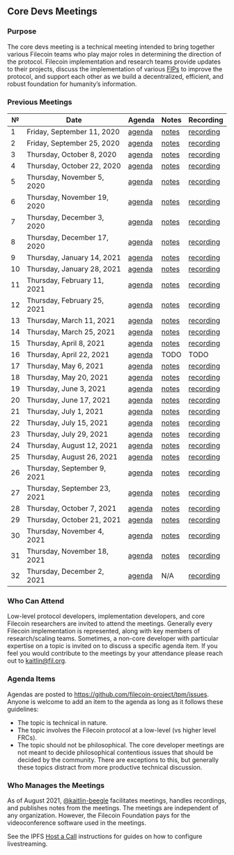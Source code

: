 ## Core Devs Meetings

### Purpose
The core devs meeting is a technical meeting intended to bring together various Filecoin teams who play major roles in determining the direction of the protocol. Filecoin implementation and research teams provide updates to their projects, discuss the implementation of various [FIPs](https://github.com/filecoin-project/FIPs) to improve the protocol, and support each other as we build a decentralized, efficient, and robust foundation for humanity’s information.

### Previous Meetings

 №  | Date                             | Agenda         |Notes          | Recording            |
--- | -------------------------------- | -------------- |-------------- | -------------------- |
  1 | Friday, September 11, 2020       | [agenda](https://github.com/filecoin-project/tpm/issues/1) | [notes](https://github.com/filecoin-project/tpm/blob/master/Core%20Dev%20Meetings/Meeting%200001.md) | [recording](https://youtu.be/BB6uiZ0h35g) |
  2 | Friday, September 25, 2020       | [agenda](https://github.com/filecoin-project/tpm/issues/3) | [notes](https://github.com/filecoin-project/tpm/blob/master/Core%20Dev%20Meetings/Meeting%200002.md) | [recording](https://youtu.be/2xk1PWYqhxU) |
  3 | Thursday, October 8, 2020       | [agenda](https://github.com/filecoin-project/tpm/issues/5) | [notes](https://github.com/filecoin-project/tpm/blob/master/Core%20Dev%20Meetings/Meeting%200003.md) | [recording](https://youtu.be/ExFBGD3sjHk) |
  4 | Thursday, October 22, 2020       | [agenda](https://github.com/filecoin-project/tpm/issues/7) | [notes](https://github.com/filecoin-project/tpm/blob/master/Core%20Dev%20Meetings/Meeting%200004.md) | [recording](https://youtu.be/58b8TY9LJaM) |
  5 | Thursday, November 5, 2020       | [agenda](https://github.com/filecoin-project/tpm/issues/9) | [notes](https://github.com/filecoin-project/tpm/blob/master/Core%20Dev%20Meetings/Meeting%200005.md) | [recording](https://youtu.be/jCJFhhR0gW8) |
  6 | Thursday, November 19, 2020       | [agenda](https://github.com/filecoin-project/tpm/issues/13) | [notes](https://github.com/filecoin-project/tpm/blob/master/Core%20Dev%20Meetings/Meeting%200006.md) | [recording](https://youtu.be/t9W4Yl4sgwY) |
  7 | Thursday, December 3, 2020       | [agenda](https://github.com/filecoin-project/tpm/issues/15) | [notes](https://github.com/filecoin-project/tpm/blob/master/Core%20Dev%20Meetings/Meeting%200007.md) | [recording](https://www.youtube.com/watch?v=4naFxk_mcLc) |
  8 | Thursday, December 17, 2020       | [agenda](https://github.com/filecoin-project/tpm/issues/20) | [notes](https://github.com/filecoin-project/tpm/blob/master/Core%20Dev%20Meetings/Meeting%200008.md) | [recording](https://www.youtube.com/watch?v=DqKlP33qi4c) |
  9 | Thursday, January 14, 2021       | [agenda](https://github.com/filecoin-project/tpm/issues/22) | [notes](https://github.com/filecoin-project/tpm/blob/master/Core%20Dev%20Meetings/Meeting%200009.md) | [recording](https://www.youtube.com/watch?v=Rrw_y-YLeYM) |
  10 | Thursday, January 28, 2021       | [agenda](https://github.com/filecoin-project/tpm/issues/23) | [notes](https://github.com/filecoin-project/tpm/blob/master/Core%20Dev%20Meetings/Meeting%200010.md) | [recording](https://www.youtube.com/watch?v=WpizQgmmuSw) |
  11 | Thursday, February 11, 2021       | [agenda](https://github.com/filecoin-project/tpm/issues/24) | [notes](https://github.com/filecoin-project/tpm/blob/master/Core%20Dev%20Meetings/Meeting%200011.md) | [recording](https://www.youtube.com/watch?v=0ac7NT6wiPE) |
  12 | Thursday, February 25, 2021       | [agenda](https://github.com/filecoin-project/tpm/issues/25) | [notes](https://github.com/filecoin-project/tpm/blob/master/Core%20Dev%20Meetings/Meeting%200012.md) | [recording](https://www.youtube.com/watch?v=lmaBuSRz6Rk) |
  13 | Thursday, March 11, 2021       | [agenda](https://github.com/filecoin-project/tpm/issues/27) | [notes](https://github.com/filecoin-project/tpm/blob/master/Core%20Dev%20Meetings/Meeting%200013.md) | [recording](https://www.youtube.com/watch?v=Ot9uObGa7rs) |
  14 | Thursday, March 25, 2021       | [agenda](https://github.com/filecoin-project/tpm/issues/31) | [notes](https://github.com/filecoin-project/tpm/blob/master/Core%20Dev%20Meetings/Meeting%200014.md) | [recording](https://www.youtube.com/watch?v=utHInpSmoxw) |
  15 | Thursday, April 8, 2021       | [agenda](https://github.com/filecoin-project/tpm/issues/34) | [notes](https://github.com/filecoin-project/tpm/blob/master/Core%20Dev%20Meetings/Meeting%200015.md) | [recording](https://www.youtube.com/watch?v=7P2XrnggUd4) |
  16 | Thursday, April 22, 2021       | [agenda](https://github.com/filecoin-project/tpm/issues/36) | TODO | TODO |
  17 | Thursday, May 6, 2021       | [agenda](https://github.com/filecoin-project/tpm/issues/37) | [notes](https://github.com/filecoin-project/tpm/blob/master/Core%20Dev%20Meetings/Meeting%200017.md) | [recording](https://www.youtube.com/watch?v=Ipd4x0cAEHw) |
  18 | Thursday, May 20, 2021       | [agenda](https://github.com/filecoin-project/tpm/issues/40) | [notes](https://github.com/filecoin-project/tpm/blob/master/Core%20Dev%20Meetings/Meeting%200018.md) | [recording](https://www.youtube.com/watch?v=L2SMR4gjQ3I) |
  19 | Thursday, June 3, 2021       | [agenda](https://github.com/filecoin-project/tpm/issues/41) | [notes](https://github.com/filecoin-project/tpm/blob/master/Core%20Dev%20Meetings/Meeting%200019.md) | [recording](https://www.youtube.com/watch?v=BROBqe2SOxA) |
  20 | Thursday, June 17, 2021       | [agenda](https://github.com/filecoin-project/tpm/issues/45) | [notes](https://github.com/filecoin-project/tpm/blob/master/Core%20Dev%20Meetings/Meeting%200020.md) | [recording](https://www.youtube.com/watch?v=wHr5lbtD_Z8) |
  21 | Thursday, July 1, 2021       | [agenda](https://github.com/filecoin-project/tpm/issues/49) | [notes](https://github.com/filecoin-project/tpm/blob/master/Core%20Dev%20Meetings/Meeting%200021.md) | [recording](https://www.youtube.com/watch?v=N4vSBvSXTMc) |
  22 | Thursday, July 15, 2021       | [agenda](https://github.com/filecoin-project/tpm/issues/52) | [notes](https://github.com/filecoin-project/tpm/blob/master/Core%20Dev%20Meetings/Meeting%200022.md) | [recording](https://www.youtube.com/watch?v=DGrBmODsgWE) |
  23 | Thursday, July 29, 2021       | [agenda](https://github.com/filecoin-project/tpm/issues/55) | [notes](https://github.com/filecoin-project/tpm/blob/master/Core%20Dev%20Meetings/Meeting%200023.md) | [recording](https://www.youtube.com/watch?v=Ni2DrljIhic) |
  24 | Thursday, August 12, 2021       | [agenda](https://github.com/filecoin-project/tpm/issues/58) | [notes](https://github.com/filecoin-project/tpm/blob/master/Core%20Dev%20Meetings/Meeting%200024.md) | [recording](https://www.youtube.com/watch?v=PrALVljYYGY) |
  25 | Thursday, August 26, 2021       | [agenda](https://github.com/filecoin-project/tpm/issues/59) | [notes](https://github.com/filecoin-project/tpm/blob/master/Core%20Dev%20Meetings/Meeting%200025.md) | [recording](https://www.youtube.com/watch?v=LpvGVmTYBCg) |
  26 | Thursday, September 9, 2021       | [agenda](https://github.com/filecoin-project/tpm/issues/65) | [notes](https://github.com/filecoin-project/tpm/blob/master/Core%20Dev%20Meetings/Meeting%200026.md) | [recording](https://www.youtube.com/watch?v=QxYvfVCGPgE&t=2022s) |
  27 | Thursday, September 23, 2021       | [agenda](https://github.com/filecoin-project/tpm/issues/67) | [notes](https://github.com/filecoin-project/tpm/blob/master/Core%20Dev%20Meetings/Meeting%200027.md)| [recording](https://www.youtube.com/watch?v=ClebmO4OfWQ&t=4s) |
  28 | Thursday, October 7, 2021       | [agenda](https://github.com/filecoin-project/tpm/issues/70) | [notes](https://github.com/filecoin-project/tpm/blob/master/Core%20Dev%20Meetings/Meeting%200028.md) | [recording](https://youtu.be/ZKh754jAqHY) |
  29 | Thursday, October 21, 2021       | [agenda](https://github.com/filecoin-project/tpm/issues/73) | [notes](https://github.com/filecoin-project/tpm/blob/master/Core%20Dev%20Meetings/Meeting%200029.md) | [recording](https://youtu.be/1dp9OOBt2JU)|
  30 | Thursday, November 4, 2021       | [agenda](https://github.com/filecoin-project/tpm/issues/75) | [notes](https://github.com/filecoin-project/tpm/blob/master/Core%20Dev%20Meetings/Meeting%200030.md) | [recording](https://www.youtube.com/watch?v=-ODA7hSgRcw)|
  31 | Thursday, November 18, 2021       | [agenda](https://github.com/filecoin-project/tpm/issues/76) | [notes](https://github.com/filecoin-project/tpm/blob/master/Core%20Dev%20Meetings/Meeting%200031.md) | [recording](https://www.youtube.com/watch?v=nm6_s2GZuFs)|
  32 | Thursday, December 2, 2021       | [agenda](https://github.com/filecoin-project/tpm/issues/77) | N/A | [recording](https://www.youtube.com/watch?v=nSMrYugNbF8)|

### Who Can Attend
Low-level protocol developers, implementation developers, and core Filecoin researchers are invited to attend the meetings. Generally every Filecoin implementation  is represented, along with key members of research/scaling teams. Sometimes, a non-core developer with particular expertise on a topic is invited on to discuss a specific agenda item. If you feel you would contribute to the meetings by your attendance please reach out to [kaitlin@fil.org](mailto:kaitlin@fil.org).

### Agenda Items
Agendas are posted to https://github.com/filecoin-project/tpm/issues. Anyone is welcome to add an item to the agenda as long as it follows these guidelines:
- The topic is technical in nature.
- The topic involves the Filecoin protocol at a low-level (vs higher level FRCs).
- The topic should not be philosophical. The core developer meetings are not meant to decide philosophical contentious issues that should be decided by the community. There are exceptions to this, but generally these topics distract from more productive technical discussion.

### Who Manages the Meetings
As of August 2021, [@kaitlin-beegle](https://github.com/kaitlin-beegle) facilitates meetings, handles recordings, and publishes notes from the meetings.
The meetings are independent of any organization. However, the Filecoin Foundation pays for the videoconference software used in the meetings. 

See the IPFS [Host a Call](https://github.com/ipfs/team-mgmt/blob/master/HOST_A_CALL.md) instructions for guides on how to configure livestreaming.

